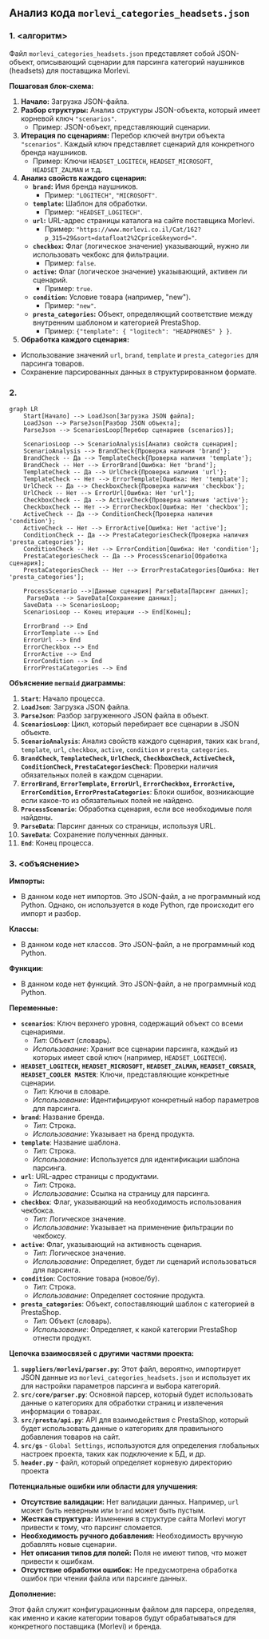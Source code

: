## Анализ кода `morlevi_categories_headsets.json`

### 1. <алгоритм>

Файл `morlevi_categories_headsets.json` представляет собой JSON-объект, описывающий сценарии для парсинга категорий наушников (headsets) для поставщика Morlevi.

**Пошаговая блок-схема:**

1. **Начало:** Загрузка JSON-файла.
2. **Разбор структуры:** Анализ структуры JSON-объекта, который имеет корневой ключ `"scenarios"`.
   - Пример: JSON-объект, представляющий сценарии.
3. **Итерация по сценариям:** Перебор ключей внутри объекта `"scenarios"`. Каждый ключ представляет сценарий для конкретного бренда наушников.
   - Пример: Ключи `HEADSET_LOGITECH`, `HEADSET_MICROSOFT`, `HEADSET_ZALMAN` и т.д.
4. **Анализ свойств каждого сценария:**
   - **`brand`:**  Имя бренда наушников.
     - Пример: `"LOGITECH"`, `"MICROSOFT"`.
   - **`template`:** Шаблон для обработки.
      - Пример: `"HEADSET_LOGITECH"`.
   - **`url`:** URL-адрес страницы каталога на сайте поставщика Morlevi.
      - Пример: `"https://www.morlevi.co.il/Cat/162?p_315=29&sort=datafloat2%2Cprice&keyword="`.
   - **`checkbox`:** Флаг (логическое значение) указывающий, нужно ли использовать чекбокс для фильтрации.
       - Пример: `false`.
   - **`active`:** Флаг (логическое значение) указывающий, активен ли сценарий.
       - Пример: `true`.
    - **`condition`:** Условие товара (например, "new").
       - Пример: `"new"`.
   - **`presta_categories`:** Объект, определяющий соответствие между внутренним шаблоном и категорией PrestaShop.
     - Пример: `{"template": { "logitech": "HEADPHONES" } }`.
5. **Обработка каждого сценария:**
  -  Использование  значений `url`, `brand`, `template` и `presta_categories`  для парсинга товаров.
  - Сохранение парсированных данных в структурированном формате.

### 2. <mermaid>

```mermaid
graph LR
    Start[Начало] --> LoadJson[Загрузка JSON файла];
    LoadJson --> ParseJson[Разбор JSON объекта];
    ParseJson --> ScenariosLoop[Перебор сценариев (scenarios)];

    ScenariosLoop --> ScenarioAnalysis[Анализ свойств сценария];
    ScenarioAnalysis --> BrandCheck{Проверка наличия 'brand'};
    BrandCheck -- Да --> TemplateCheck{Проверка наличия 'template'};
    BrandCheck -- Нет --> ErrorBrand[Ошибка: Нет 'brand'];
    TemplateCheck -- Да --> UrlCheck{Проверка наличия 'url'};
    TemplateCheck -- Нет --> ErrorTemplate[Ошибка: Нет 'template'];
    UrlCheck -- Да --> CheckboxCheck{Проверка наличия 'checkbox'};
    UrlCheck -- Нет --> ErrorUrl[Ошибка: Нет 'url'];
    CheckboxCheck -- Да --> ActiveCheck{Проверка наличия 'active'};
    CheckboxCheck -- Нет --> ErrorCheckbox[Ошибка: Нет 'checkbox'];
    ActiveCheck -- Да --> ConditionCheck{Проверка наличия 'condition'};
    ActiveCheck -- Нет --> ErrorActive[Ошибка: Нет 'active'];
    ConditionCheck -- Да --> PrestaCategoriesCheck{Проверка наличия 'presta_categories'};
    ConditionCheck -- Нет --> ErrorCondition[Ошибка: Нет 'condition'];
    PrestaCategoriesCheck -- Да --> ProcessScenario[Обработка сценария];
    PrestaCategoriesCheck -- Нет --> ErrorPrestaCategories[Ошибка: Нет 'presta_categories'];

    ProcessScenario -->|Данные сценария| ParseData[Парсинг данных];
     ParseData --> SaveData[Сохранение данных];
    SaveData --> ScenariosLoop;
    ScenariosLoop -- Конец итерации --> End[Конец];

    ErrorBrand --> End
    ErrorTemplate --> End
    ErrorUrl --> End
    ErrorCheckbox --> End
    ErrorActive --> End
    ErrorCondition --> End
    ErrorPrestaCategories --> End
```

**Объяснение `mermaid` диаграммы:**

1. **`Start`**: Начало процесса.
2. **`LoadJson`**: Загрузка JSON файла.
3. **`ParseJson`**: Разбор загруженного JSON файла в объект.
4. **`ScenariosLoop`**: Цикл, который перебирает все сценарии в JSON объекте.
5. **`ScenarioAnalysis`**: Анализ свойств каждого сценария, таких как `brand`, `template`, `url`, `checkbox`, `active`, `condition` и `presta_categories`.
6. **`BrandCheck`, `TemplateCheck`, `UrlCheck`, `CheckboxCheck`, `ActiveCheck`, `ConditionCheck`, `PrestaCategoriesCheck`**: Проверки наличия обязательных полей в каждом сценарии.
7. **`ErrorBrand`, `ErrorTemplate`, `ErrorUrl`, `ErrorCheckbox`, `ErrorActive`, `ErrorCondition`, `ErrorPrestaCategories`**: Блоки ошибок, возникающие если какое-то из обязательных полей не найдено.
8. **`ProcessScenario`**: Обработка сценария, если все необходимые поля найдены.
9. **`ParseData`**:  Парсинг данных со страницы, используя URL.
10. **`SaveData`**: Сохранение полученных данных.
11. **`End`**: Конец процесса.

### 3. <объяснение>

**Импорты:**
- В данном коде нет импортов. Это JSON-файл, а не программный код Python. Однако, он используется в коде Python, где происходит его импорт и разбор.

**Классы:**
- В данном коде нет классов. Это JSON-файл, а не программный код Python.

**Функции:**
- В данном коде нет функций. Это JSON-файл, а не программный код Python.

**Переменные:**

- **`scenarios`**: Ключ верхнего уровня, содержащий объект со всеми сценариями.
   - *Тип*: Объект (словарь).
   - *Использование*: Хранит все сценарии парсинга, каждый из которых имеет свой ключ (например, `HEADSET_LOGITECH`).
- **`HEADSET_LOGITECH`, `HEADSET_MICROSOFT`, `HEADSET_ZALMAN`, `HEADSET_CORSAIR`, `HEADSET_COOLER MASTER`**: Ключи, представляющие конкретные сценарии.
   - *Тип*: Ключи в словаре.
   - *Использование*: Идентифицируют конкретный набор параметров для парсинга.
- **`brand`**: Название бренда.
   - *Тип*: Строка.
   - *Использование*:  Указывает на бренд продукта.
- **`template`**: Название шаблона.
  - *Тип*: Строка.
  - *Использование*: Используется для идентификации шаблона парсинга.
- **`url`**: URL-адрес страницы с продуктами.
   - *Тип*: Строка.
   - *Использование*:  Ссылка на страницу для парсинга.
- **`checkbox`**: Флаг, указывающий на необходимость использования чекбокса.
    - *Тип*: Логическое значение.
    - *Использование*:  Указывает на применение фильтрации по чекбоксу.
- **`active`**: Флаг, указывающий на активность сценария.
    - *Тип*: Логическое значение.
    - *Использование*:  Определяет, будет ли сценарий использоваться для парсинга.
- **`condition`**: Состояние товара (новое/бу).
    - *Тип*: Строка.
    - *Использование*:  Определяет состояние продукта.
- **`presta_categories`**: Объект, сопоставляющий шаблон с категорией в PrestaShop.
   - *Тип*: Объект (словарь).
   - *Использование*:  Определяет, к какой категории PrestaShop отнести продукт.

**Цепочка взаимосвязей с другими частями проекта:**

1.  **`suppliers/morlevi/parser.py`**:  Этот файл, вероятно, импортирует JSON данные из `morlevi_categories_headsets.json` и использует их для настройки параметров парсинга и выбора категорий.
2.  **`src/core/parser.py`**: Основной парсер, который будет использовать данные о категориях для обработки страниц и извлечения информации о товарах.
3. **`src/presta/api.py`**: API для взаимодействия с PrestaShop, который будет использовать данные о категориях для правильного добавления товаров на сайт.
4. **`src/gs`** - `Global Settings`, используются для определения глобальных настроек проекта, таких как подключение к БД, и др.
5. **`header.py`** - файл, который определяет корневую директорию проекта

**Потенциальные ошибки или области для улучшения:**

-   **Отсутствие валидации:** Нет валидации данных. Например, `url` может быть неверным или  `brand` может быть пустым.
-   **Жесткая структура:** Изменения в структуре сайта Morlevi могут привести к тому, что парсинг сломается.
-   **Необходимость ручного добавления:**  Необходимость вручную добавлять новые сценарии.
-  **Нет описания типов для полей:** Поля не имеют типов, что может привести к ошибкам.
-  **Отсутствие обработки ошибок:** Не предусмотрена обработка ошибок при чтении файла или парсинге данных.

**Дополнение:**

Этот файл служит конфигурационным файлом для парсера, определяя, как именно и какие категории товаров будут обрабатываться для конкретного поставщика (Morlevi) и бренда.